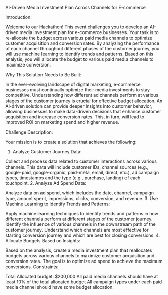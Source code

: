 AI-Driven Media Investment Plan Across Channels for E-commerce

Introduction:

Welcome to our Hackathon! This event challenges you to develop an AI-driven media investment plan for e-commerce businesses. Your task is to re-allocate the budget across various paid media channels to optimize customer acquisition and conversion rates. By analyzing the performance of each channel throughout different phases of the customer journey, you will use machine learning to identify trends and patterns. Based on this analysis, you will allocate the budget to various paid media channels to maximize conversion.

Why This Solution Needs to Be Built:

In the ever-evolving landscape of digital marketing, e-commerce businesses must continually optimize their media investments to stay competitive. Understanding how different ad channels perform at various stages of the customer journey is crucial for effective budget allocation. An
AI-driven solution can provide deeper insights into customer behavior, allowing businesses to make data-driven decisions that enhance customer acquisition and increase conversion rates. This, in turn, will lead to improved ROI on marketing spend and higher revenue.

Challenge Description:

Your mission is to create a solution that achieves the following:

1. Analyze Customer Journey Data:

Collect and process data related to customer interactions across various channels. This data will include customer IDs, channel sources (e.g., google-paid, google-organic, paid-meta, email, direct, etc.), ad campaign types, timestamps and the type (e.g., purchase, landing) of each touchpoint.
2. Analyze Ad Spend Data:

Analyze data on ad spend, which includes the date, channel, campaign type, amount spent, impressions, clicks, conversion, and revenue.
3. Use Machine Learning to Identify Trends and Patterns:

Apply machine learning techniques to identify trends and patterns in how different channels perform at different stages of the customer journey.
Identify the influence of various channels in the downstream path of the customer journey.
Understand which channels are most effective for starting conversion journey and which are best for closing conversions.
4. Allocate Budgets Based on Insights:

Based on the analysis, create a media investment plan that reallocates budgets across various channels to maximize customer acquisition and conversion rates.
The goal is to optimize ad spend to achieve the maximum conversions.
Constraints:

Total Allocated budget: $200,000
All paid media channels should have at least 10% of the total allocated budget
All campaign types under each paid media channel should have some budget allocation.
